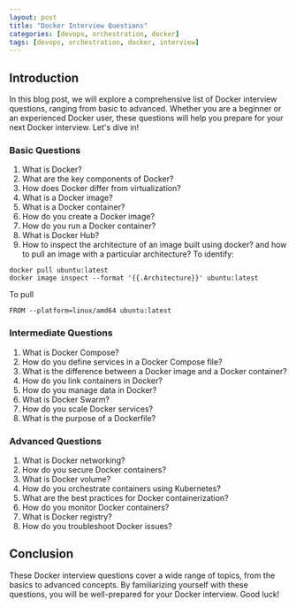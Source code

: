 ```yaml
---
layout: post
title: "Docker Interview Questions"
categories: [devops, orchestration, docker]
tags: [devops, orchestration, docker, interview]
---
```


## Introduction

In this blog post, we will explore a comprehensive list of Docker interview questions, ranging from basic to advanced. Whether you are a beginner or an experienced Docker user, these questions will help you prepare for your next Docker interview. Let's dive in!

### Basic Questions

1. What is Docker?
2. What are the key components of Docker?
3. How does Docker differ from virtualization?
4. What is a Docker image?
5. What is a Docker container?
6. How do you create a Docker image?
7. How do you run a Docker container?
8. What is Docker Hub?
9. How to inspect the architecture of an image built using docker? and how to pull an image with a particular architecture?
To identify:
```
docker pull ubuntu:latest
docker image inspect --format '{{.Architecture}}' ubuntu:latest
```
To pull
```
FROM --platform=linux/amd64 ubuntu:latest
```

### Intermediate Questions

1. What is Docker Compose?
2. How do you define services in a Docker Compose file?
3. What is the difference between a Docker image and a Docker container?
4. How do you link containers in Docker?
5. How do you manage data in Docker?
6. What is Docker Swarm?
7. How do you scale Docker services?
8. What is the purpose of a Dockerfile?

### Advanced Questions

1. What is Docker networking?
2. How do you secure Docker containers?
3. What is Docker volume?
4. How do you orchestrate containers using Kubernetes?
5. What are the best practices for Docker containerization?
6. How do you monitor Docker containers?
7. What is Docker registry?
8. How do you troubleshoot Docker issues?

## Conclusion

These Docker interview questions cover a wide range of topics, from the basics to advanced concepts. By familiarizing yourself with these questions, you will be well-prepared for your Docker interview. Good luck!
